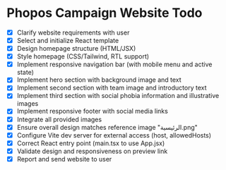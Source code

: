 # Phopos Campaign Website Todo

- [x] Clarify website requirements with user
- [x] Select and initialize React template
- [x] Design homepage structure (HTML/JSX)
- [x] Style homepage (CSS/Tailwind, RTL support)
- [x] Implement responsive navigation bar (with mobile menu and active state)
- [x] Implement hero section with background image and text
- [x] Implement second section with team image and introductory text
- [x] Implement third section with social phobia information and illustrative images
- [x] Implement responsive footer with social media links
- [x] Integrate all provided images
- [x] Ensure overall design matches reference image "الرئيسية.png"
- [x] Configure Vite dev server for external access (host, allowedHosts)
- [x] Correct React entry point (main.tsx to use App.jsx)
- [x] Validate design and responsiveness on preview link
- [x] Report and send website to user

